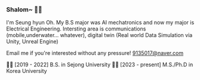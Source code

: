 ### Shalom~ 👋😀

I'm Seung hyun Oh.
My B.S major was AI mechatronics and now my major is Electrical Engineering.
Intersting area is communications (mobile,underwater... whatever), digital twin (Real world Data Simulation via Unity, Unreal Engine)

Email me if you're interested without any pressure!
9135017@naver.com

👨‍🎓 [2019 - 2022] B.S. in Sejong University <AI Mechatronics Engineering>
🧑‍💻 [2023 - present] M.S./Ph.D in Korea University <Electrical Engineering>

<!--
**DragonTrainerTristana/DragonTrainerTristana** is a ✨ _special_ ✨ repository because its `README.md` (this file) appears on your GitHub profile.

Here are some ideas to get you started:

- 🔭 I’m currently working on ...
- 🌱 I’m currently learning ...
- 👯 I’m looking to collaborate on ...
- 🤔 I’m looking for help with ...
- 💬 Ask me about ...
- 📫 How to reach me: ...
- 😄 Pronouns: ...
- ⚡ Fun fact: ...
-->
